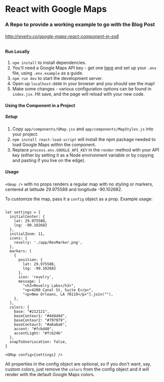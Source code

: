 # React with Google Maps

### A Repo to provide a working example to go with the Blog Post
###### http://revelry.co/google-maps-react-component-in-es6


#### Run Locally

1. `npm install` to install dependencies.
2. You'll need a Google Maps API key - get one [here](https://developers.google.com/maps/documentation/javascript/get-api-key) and set up your `.env` file, using `.env.example` as a guide.
2. `npm run dev` to start the development server.
3. Open up `localhost:8080` in your browser and you should see the map!
4. Make some changes - various configuration options can be found in `index.jsx`. Hit save, and the page will reload with your new code.

#### Using the Component in a Project

##### Setup

1. Copy `app/components/GMap.jsx` and `app/components/MapStyles.js` into your project.
2. `npm install react-load-script` will install the npm package needed to load Google Maps within the component.
3. Replace `process.env.GOOGLE_API_KEY` in the `render` method with your API key (either by setting it as a Node environment variable or by copying and pasting if you live on the edge).

##### Usage

`<Gmap />` with no props renders a regular map with no styling or markers, centered at latitude 29.975588 and longitude -90.102682.

To customize the map, pass it a `config` object as a prop. Example usage:

```

let settings = {
  initialCenter: {
    lat: 29.975588,
    lng: -90.102682
  },
  initialZoom: 11,
  icons: {
    revelry: './app/RevMarker.png',
  },
  markers: [
    {
      position: {
        lat: 29.975588,
        lng: -90.102682
      },
      icon: 'revelry',
      message: [
        "<h3>Revelry Labs</h3>",
        "<p>4200 Canal St, Suite E</p>",
        "<p>New Orleans, LA 70119</p>"].join(""),
    },
  ],
  colors: {
    base: "#212121",
    baseContour1: "#4d4d4d",
    baseContour2: "#797979",
    baseContour3: "#a6a6a6",
    accent: "#fcbd40",
    accentLight: "#fcb24b"
  },
  snapToUserLocation: false,
}

<GMap config={settings} />
```

All properties in the config object are optional, so if you don't want, say, custom colors, just remove the `colors` from the config object and it will render with the default Google Maps colors.
